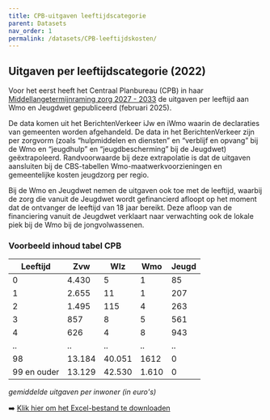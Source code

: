 ```yaml
---
title: CPB-uitgaven leeftijdscategorie
parent: Datasets
nav_order: 1
permalink: /datasets/CPB-leeftijdskosten/
---
```


## Uitgaven per leeftijdscategorie (2022)
Voor het eerst heeft het Centraal Planbureau (CPB) in haar [Middellangetermijnraming zorg 2027 - 2033](https://www.cpb.nl/system/files/cpbmedia/omnidownload/CPB-Publicatie-Middellangetermijnraming-zorg-2027-2033.pdf) de uitgaven per leeftijd aan Wmo en Jeugdwet gepubliceerd (februari 2025).

De data komen uit het BerichtenVerkeer iJw en iWmo waarin de declaraties van gemeenten worden afgehandeld. De data in het BerichtenVerkeer zijn per zorgvorm (zoals “hulpmiddelen en diensten” en “verblijf en opvang” bij de Wmo en “jeugdhulp” en “jeugdbescherming” bij de Jeugdwet) geëxtrapoleerd. Randvoorwaarde bij deze extrapolatie is dat de uitgaven aansluiten bij de CBS-tabellen Wmo-maatwerkvoorzieningen en gemeentelijke kosten jeugdzorg per regio.

Bij de Wmo en Jeugdwet nemen de uitgaven ook toe met de leeftijd, waarbij de zorg die vanuit de Jeugdwet wordt gefinancierd afloopt op het moment dat de ontvanger de leeftijd van 18 jaar bereikt. Deze afloop van de financiering vanuit de Jeugdwet verklaart naar verwachting ook de lokale piek bij de Wmo bij de jongvolwassenen.

### Voorbeeld inhoud tabel CPB

| Leeftijd | Zvw | Wlz | Wmo | Jeugd |
| --- | --- | --- | --- | --- |
| 0 | 4.430 | 5 | 1 | 85 |
| 1 | 2.655 | 11 | 1 | 207 |
| 2 | 1.495 | 115 | 4 | 263 |
| 3 | 857 | 8 | 5 | 561 |
| 4 | 626 | 4 | 8 | 943 |
| ..| .. | .. | .. | .. |
| 98 | 13.184 | 40.051 | 1612 | 0 |
| 99 en ouder | 13.129 | 42.530 | 1.610 | 0 |

*gemiddelde uitgaven per inwoner (in euro's)*

➡️ [Klik hier om het Excel-bestand te downloaden](https://i-sociaal-lab.github.io/Site/datasets/CPB_uitgaven_per_leeftijdscategorie_2022.xlsx)
